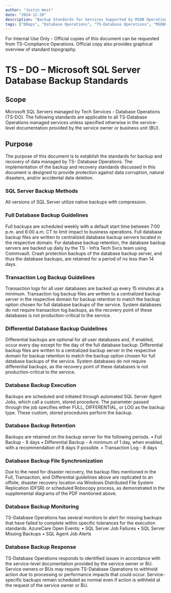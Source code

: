 ```yaml
---
author: "Justin West"
date: "2024-12-20"
description: "Backup Standards for Services Supported by MSDB Operations"
tags: ["DBops", "Database Operations", "TS-Database Operations", "MSDBOps", "Audit", "Standards", "Backup"]
---
```

For Internal Use Only - Official copies of this document can be requested from TS-Compliance Operations.  Official copy also provides graphical overview of standard topography.

# TS – DO – Microsoft SQL Server Database Backup Standards
## Scope
Microsoft SQL Servers managed by Tech Services - Database Operations (TS-DO). The following standards are
applicable to all TS-Database Operations managed services unless specified otherwise in the service-level
documentation provided by the service owner or business unit (BU).

## Purpose
The purpose of this document is to establish the standards for backup and recovery of data managed by TS-
Database Operations. The implementation of the backup and recovery standards discussed in this document is
designed to provide protection against data corruption, natural disasters, and/or accidental data deletion.

### SQL Server Backup Methods
All versions of SQL Server utilize native backups with compression.

### Full Database Backup Guidelines
Full backups are scheduled weekly with a default start time between 7:00 p.m. and 6:00 a.m. CT to limit impact
to business operations.
Full database backup files are written to centralized database backup servers located in the respective domain.
For database backup retention, the database backup servers are backed up daily by the TS - Infra Tech Svcs
team using Commvault. Crash protection backups of the database backup server, and thus the database
backups, are retained for a period of no less than 14 days.

### Transaction Log Backup Guidelines
Transaction logs for all user databases are backed up every 15 minutes at a minimum. Transaction log backup
files are written to a centralized backup server in the respective domain for backup retention to match the
backup option chosen for full database backups of the service. System databases do not require transaction log
backups, as the recovery point of these databases is not production-critical to the service.

### Differential Database Backup Guidelines
Differential backups are optional for all user databases and, if enabled, occur every day except for the day of the
full database backup. Differential backup files are written to a centralized backup server in the respective
domain for backup retention to match the backup option chosen for full database backups of the service.
System databases do not require differential backups, as the recovery point of these databases is not
production-critical to the service.

### Database Backup Execution
Backups are scheduled and initiated through automated SQL Server Agent Jobs, which call a custom, stored
procedure. The parameter passed through the job specifies either FULL, DIFFERENTIAL, or LOG as the backup
type. These custom, stored procedures perform the backup.

### Database Backup Retention
Backups are retained on the backup server for the following periods.
• Full Backup - 8 days
• Differential Backup - A minimum of 1 day, when enabled, with a recommendation of 8 days if possible.
• Transaction Log - 8 days

### Database Backup File Synchronization
Due to the need for disaster recovery, the backup files mentioned in the Full, Transaction, and Differential
guidelines above are replicated to an offsite, disaster recovery location via Windows Distributed File System
Replication (DFSR) or scheduled Robocopy process, as demonstrated in the supplemental diagrams of the PDF
mentioned above.

### Database Backup Monitoring
TS-Database Operations has several monitors to alert for missing backups that have failed to complete within
specific tolerances for the execution standards.
AzureCare Open Events:
• SQL Server Job Failures
• SQL Server Missing Backups
• SQL Agent Job Alerts

### Database Backup Response
TS-Database Operations responds to identified issues in accordance with the service-level documentation
provided by the service owner or BU. Service owners or BUs may require TS-Database Operations to withhold
action due to processing or performance impacts that could occur. Service-specific backups remain scheduled as
normal even if action is withheld at the request of the service owner or BU.

